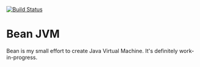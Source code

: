 [![Build Status](https://travis-ci.org/cli/bean.svg?branch=master)](https://travis-ci.org/cli/bean)

Bean JVM
=========

Bean is my small effort to create Java Virtual Machine. It's definitely
work-in-progress.


